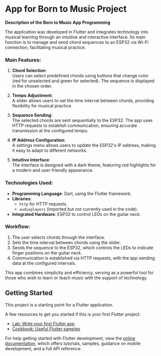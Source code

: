 # App for Born to Music Project

**Description of the Born to Music App Programming**  

The application was developed in Flutter and integrates technology into musical learning through an intuitive and interactive interface. Its main function is to manage and send chord sequences to an ESP32 via Wi-Fi connection, facilitating musical practice.  

### **Main Features:**  
1. **Chord Selection**:  
   Users can select predefined chords using buttons that change color (red for unselected and green for selected). The sequence is displayed in the chosen order.  

2. **Tempo Adjustment**:  
   A slider allows users to set the time interval between chords, providing flexibility for musical practice.  

3. **Sequence Sending**:  
   The selected chords are sent sequentially to the ESP32. The app uses HTTP requests to establish communication, ensuring accurate transmission at the configured tempo.  

4. **IP Address Configuration**:  
   A settings menu allows users to update the ESP32's IP address, making it easy to adapt to different networks.  

5. **Intuitive Interface**:  
   The interface is designed with a dark theme, featuring red highlights for a modern and user-friendly appearance.  

### **Technologies Used:**  
- **Programming Language**: Dart, using the Flutter framework.  
- **Libraries**:  
  - `http` for HTTP requests.  
  - `audioplayers` (imported but not currently used in the code).  
- **Integrated Hardware**: ESP32 to control LEDs on the guitar neck.  

### **Workflow:**  
1. The user selects chords through the interface.  
2. Sets the time interval between chords using the slider.  
3. Sends the sequence to the ESP32, which controls the LEDs to indicate finger positions on the guitar neck.  
4. Communication is established via HTTP requests, with the app sending data at the configured intervals.  

This app combines simplicity and efficiency, serving as a powerful tool for those who wish to learn or teach music with the support of technology.

## Getting Started

This project is a starting point for a Flutter application.

A few resources to get you started if this is your first Flutter project:

- [Lab: Write your first Flutter app](https://docs.flutter.dev/get-started/codelab)
- [Cookbook: Useful Flutter samples](https://docs.flutter.dev/cookbook)

For help getting started with Flutter development, view the
[online documentation](https://docs.flutter.dev/), which offers tutorials,
samples, guidance on mobile development, and a full API reference.
